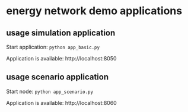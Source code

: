 # energy network demo applications

## usage simulation application

Start application: `python app_basic.py`

Application is available: http://localhost:8050

## usage scenario application

Start node: `python app_scenario.py`

Application is available: http://localhost:8060